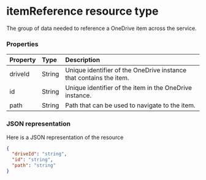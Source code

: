 # itemReference resource type


 The group of data needed to reference a OneDrive item across the service.
 

### Properties
| Property	   | Type	|Description|
|:---------------|:--------|:----------|
|driveId|String|Unique identifier of the OneDrive instance that contains the item.|
|id|String|Unique identifier of the item in the OneDrive instance.|
|path|String|Path that can be used to navigate to the item.|


### JSON representation

Here is a JSON representation of the resource

<!-- {
  "blockType": "resource",
  "optionalProperties": [

  ],
  "@odata.type": "microsoft.graph.itemreference"
}-->

```json
{
  "driveId": "string",
  "id": "string",
  "path": "string"
}

```

<!-- uuid: 8fcb5dbc-d5aa-4681-8e31-b001d5168d79
2015-10-25 14:57:30 UTC -->
<!-- {
  "type": "#page.annotation",
  "description": "itemReference resource",
  "keywords": "",
  "section": "documentation",
  "tocPath": ""
}-->
